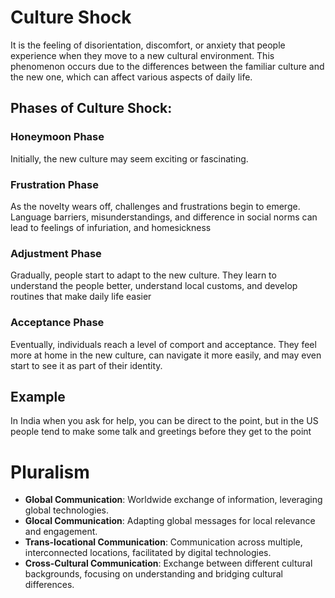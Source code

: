# Culture Shock
It is the feeling of disorientation, discomfort, or anxiety that people experience when they move to a new cultural environment. This phenomenon occurs due to the differences between the familiar culture and the new one, which can affect various aspects of daily life. 

## Phases of Culture Shock:
### Honeymoon Phase
Initially, the new culture may seem exciting or fascinating. 
### Frustration Phase
As the novelty wears off, challenges and frustrations begin to emerge. Language barriers, misunderstandings, and difference in social norms can lead to feelings of infuriation, and homesickness
### Adjustment Phase
Gradually, people start to adapt to the new culture. They learn to understand the people better, understand local customs, and develop routines that make daily life easier
### Acceptance Phase
Eventually, individuals reach a level of comport and acceptance. They feel more at home in the new culture, can navigate it more easily, and may even start to see it as part of their identity.

## Example
In India when you ask for help, you can be direct to the point, but in the US people tend to make some talk and greetings before they get to the point 

# Pluralism

- **Global Communication**: Worldwide exchange of information, leveraging global technologies.
- **Glocal Communication**: Adapting global messages for local relevance and engagement.
- **Trans-locational Communication**: Communication across multiple, interconnected locations, facilitated by digital technologies.
- **Cross-Cultural Communication**: Exchange between different cultural backgrounds, focusing on understanding and bridging cultural differences.

